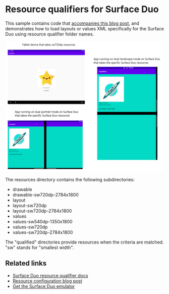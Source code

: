 # Resource qualifiers for Surface Duo

This sample contains code that [accompanies this blog post](https://devblogs.microsoft.com/surface-duo/resource-configuration-for-microsoft-surface-duo/), and demonstrates how to load layouts or values XML specifically for the Surface Duo using resource qualifier folder names.

![Resource qualifiers load different values on tablet versus Surface Duo](Screenshots/resource-qualifiers-examples.png)

The resources directory contains the following subdirectories:

- drawable
- drawable-sw720dp-2784x1800
- layout
- layout-sw720dp
- layout-sw720dp-2784x1800
- values
- values-sw540dp-1350x1800
- values-sw720dp
- values-sw720dp-2784x1800

The "qualified" directories provide resources when the criteria are matched. "sw" stands for "smallest width".

## Related links

- [Surface Duo resource qualifier docs](https://docs.microsoft.com/dual-screen/android/platform/resource-qualifier/)
- [Resource configuration blog post](https://devblogs.microsoft.com/surface-duo/resource-configuration-for-microsoft-surface-duo/)
- [Get the Surface Duo emulator](https://docs.microsoft.com/dual-screen/android/emulator/)
